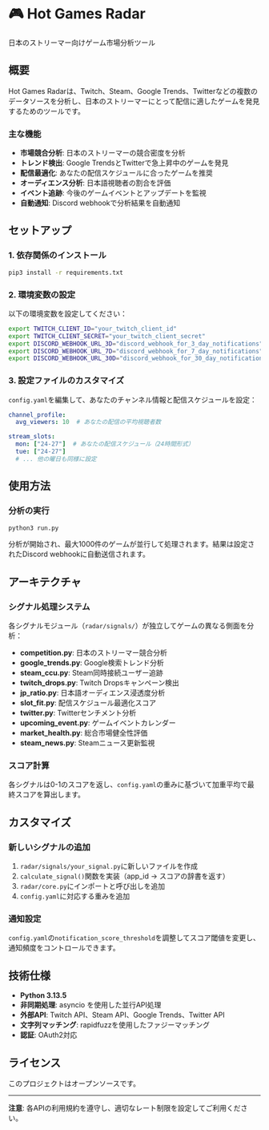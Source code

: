 # 🎮 Hot Games Radar

日本のストリーマー向けゲーム市場分析ツール

## 概要

Hot Games Radarは、Twitch、Steam、Google Trends、Twitterなどの複数のデータソースを分析し、日本のストリーマーにとって配信に適したゲームを発見するためのツールです。

### 主な機能

- **市場競合分析**: 日本のストリーマーの競合密度を分析
- **トレンド検出**: Google TrendsとTwitterで急上昇中のゲームを発見
- **配信最適化**: あなたの配信スケジュールに合ったゲームを推奨
- **オーディエンス分析**: 日本語視聴者の割合を評価
- **イベント追跡**: 今後のゲームイベントとアップデートを監視
- **自動通知**: Discord webhookで分析結果を自動通知

## セットアップ

### 1. 依存関係のインストール

```bash
pip3 install -r requirements.txt
```

### 2. 環境変数の設定

以下の環境変数を設定してください：

```bash
export TWITCH_CLIENT_ID="your_twitch_client_id"
export TWITCH_CLIENT_SECRET="your_twitch_client_secret"
export DISCORD_WEBHOOK_URL_3D="discord_webhook_for_3_day_notifications"
export DISCORD_WEBHOOK_URL_7D="discord_webhook_for_7_day_notifications"
export DISCORD_WEBHOOK_URL_30D="discord_webhook_for_30_day_notifications"
```

### 3. 設定ファイルのカスタマイズ

`config.yaml`を編集して、あなたのチャンネル情報と配信スケジュールを設定：

```yaml
channel_profile:
  avg_viewers: 10  # あなたの配信の平均視聴者数

stream_slots:            
  mon: ["24-27"]  # あなたの配信スケジュール（24時間形式）
  tue: ["24-27"]
  # ... 他の曜日も同様に設定
```

## 使用方法

### 分析の実行

```bash
python3 run.py
```

分析が開始され、最大1000件のゲームが並行して処理されます。結果は設定されたDiscord webhookに自動送信されます。

## アーキテクチャ

### シグナル処理システム

各シグナルモジュール（`radar/signals/`）が独立してゲームの異なる側面を分析：

- **competition.py**: 日本のストリーマー競合分析
- **google_trends.py**: Google検索トレンド分析  
- **steam_ccu.py**: Steam同時接続ユーザー追跡
- **twitch_drops.py**: Twitch Dropsキャンペーン検出
- **jp_ratio.py**: 日本語オーディエンス浸透度分析
- **slot_fit.py**: 配信スケジュール最適化スコア
- **twitter.py**: Twitterセンチメント分析
- **upcoming_event.py**: ゲームイベントカレンダー
- **market_health.py**: 総合市場健全性評価
- **steam_news.py**: Steamニュース更新監視

### スコア計算

各シグナルは0-1のスコアを返し、`config.yaml`の重みに基づいて加重平均で最終スコアを算出します。

## カスタマイズ

### 新しいシグナルの追加

1. `radar/signals/your_signal.py`に新しいファイルを作成
2. `calculate_signal()`関数を実装（app_id -> スコアの辞書を返す）
3. `radar/core.py`にインポートと呼び出しを追加
4. `config.yaml`に対応する重みを追加

### 通知設定

`config.yaml`の`notification_score_threshold`を調整してスコア閾値を変更し、通知頻度をコントロールできます。

## 技術仕様

- **Python 3.13.5**
- **非同期処理**: asyncio を使用した並行API処理
- **外部API**: Twitch API、Steam API、Google Trends、Twitter API
- **文字列マッチング**: rapidfuzzを使用したファジーマッチング
- **認証**: OAuth2対応

## ライセンス

このプロジェクトはオープンソースです。

---

**注意**: 各APIの利用規約を遵守し、適切なレート制限を設定してご利用ください。